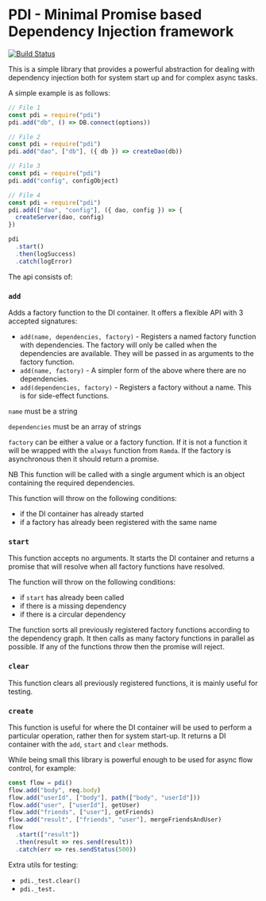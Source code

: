 # PDI - Minimal Promise based Dependency Injection framework

[![Build Status](https://travis-ci.org/davidgtonge/pdi.svg?branch=master)](https://travis-ci.org/davidgtonge/pdi)

This is a simple library that provides a powerful abstraction for dealing with dependency injection both for system start up and for complex async tasks.

A simple example is as follows:

```js
// File 1
const pdi = require("pdi")
pdi.add("db", () => DB.connect(options))

// File 2
const pdi = require("pdi")
pdi.add("dao", ["db"], ({ db }) => createDao(db))

// File 3
const pdi = require("pdi")
pdi.add("config", configObject)

// File 4
const pdi = require("pdi")
pdi.add(["dao", "config"], ({ dao, config }) => {
  createServer(dao, config)
})

pdi
  .start()
  .then(logSuccess)
  .catch(logError)
```

The api consists of:

### `add`

Adds a factory function to the DI container. It offers a flexible API with 3 accepted signatures:

* `add(name, dependencies, factory)` - Registers a named factory function with dependencies. The factory will only be called when the dependencies are available. They will be passed in as arguments to the factory function.
* `add(name, factory)` - A simpler form of the above where there are no dependencies.
* `add(dependencies, factory)` - Registers a factory without a name. This is for side-effect functions.

`name` must be a string

`dependencies` must be an array of strings

`factory` can be either a value or a factory function. If it is not a function it will be wrapped with the `always` function from `Ramda`. If the factory is asynchronous then it should return a promise.

NB This function will be called with a single argument which is an object containing
the required dependencies.

This function will throw on the following conditions:

* if the DI container has already started
* if a factory has already been registered with the same name

### `start`

This function accepts no arguments. It starts the DI container and returns a promise that will resolve when all factory functions have resolved.

The function will throw on the following conditions:

* if `start` has already been called
* if there is a missing dependency
* if there is a circular dependency

The function sorts all previously registered factory functions according to the dependency graph. It then calls as many factory functions in parallel as possible. If any of the functions throw then the promise will reject.

### `clear`

This function clears all previously registered functions, it is mainly useful for testing.

### `create`

This function is useful for where the DI container will be used to perform a particular operation, rather then for system start-up. It returns a DI container with the `add`, `start` and `clear` methods.

While being small this library is powerful enough to be used for async flow
control, for example:

```javascript
const flow = pdi()
flow.add("body", req.body)
flow.add("userId", ["body"], path(["body", "userId"]))
flow.add("user", ["userId"], getUser)
flow.add("friends", ["user"], getFriends)
flow.add("result", ["friends", "user"], mergeFriendsAndUser)
flow
  .start(["result"])
  .then(result => res.send(result))
  .catch(err => res.sendStatus(500))
```

Extra utils for testing:

* `pdi._test.clear()`
* `pdi._test.`
